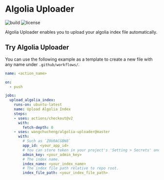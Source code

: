 # Algolia Uploader

![build](https://github.com/wangchucheng/algolia-uploader/workflows/build/badge.svg)
![license](https://img.shields.io/github/license/wangchucheng/algolia-uploader)

Algolia Uploader enables you to upload your algolia index file automatically.

## Try Algolia Uploader

You can use the following example as a template to create a new file with any name under `.github/workflows/`.

```yaml
name: <action_name>

on: 
  - push

jobs:
  upload_algolia_index:
    runs-on: ubuntu-latest
    name: Upload Algolia Index
    steps:
    - uses: actions/checkout@v2
      with:
        fetch-depth: 0
    - uses: wangchucheng/algolia-uploader@master
      with:
        # Such as `Z0U0ACGBN8`
        app_id: <your_app_id>
        # You can store token in your project's 'Setting > Secrets' and reference the name here. Such as ${{ secrets.ALGOLIA_ADMIN_KEY }}
        admin_key: <your_admin_key>
        # The index name. 
        index_name: <your_index_name>
        # The index file path relative to repo root.
        index_file_path: <your_index_file_path>
```
